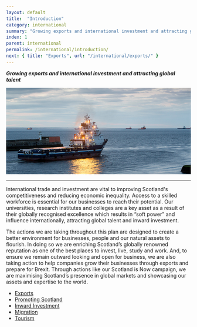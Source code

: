 ```yaml
---
layout: default
title:  "Introduction"
category: international
summary: "Growing exports and international investment and attracting global talent"
index: 1
parent: international
permalink: /international/introduction/
next: { title: "Exports", url: "/international/exports/" }
---
```

***Growing exports and international investment and attracting global talent***

![A photograph of a freight ship pulling out of Aberdeen Harbour](/assets/images/pageimages/International.20.jpg)

---

International trade and investment are vital to improving Scotland's competitiveness and reducing economic inequality. Access to a skilled workforce is essential for our businesses to reach their potential.  Our universities, research institutes and colleges are a key asset as a result of their globally recognised excellence which results in “soft power” and influence internationally, attracting global talent and inward investment.  

The actions we are taking throughout this plan are designed to create a better environment for businesses, people and our natural assets to flourish. In doing so we are enriching Scotland’s globally renowned reputation as one of the best places to invest, live, study and work. And, to ensure we remain outward looking and open for business, we are also taking action to help companies grow their businesses through exports and prepare for Brexit.  Through actions like our Scotland is Now campaign, we are maximising Scotland’s presence in global markets and showcasing our assets and expertise to the world.  

* [Exports](/international/exports/)
* [Promoting Scotland](/international/promoting-scotland/)
* [Inward Investment](/international/inward-investment/)
* [Migration](/international/migration/)
* [Tourism](/international/tourism/)
